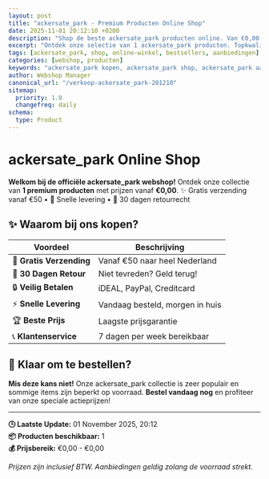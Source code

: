```yaml
---
layout: post
title: "ackersate_park - Premium Producten Online Shop"
date: 2025-11-01 20:12:10 +0200
description: "Shop de beste ackersate_park producten online. Van €0,00 tot €0,00. Gratis verzending, 30 dagen retour en de laagste prijsgarantie."
excerpt: "Ontdek onze selectie van 1 ackersate_park producten. Topkwaliteit, scherpe prijzen en snelle levering."
tags: [ackersate_park, shop, online-winkel, bestsellers, aanbiedingen]
categories: [webshop, producten]
keywords: "ackersate_park kopen, ackersate_park shop, ackersate_park aanbieding, online winkel"
author: Webshop Manager
canonical_url: "/verkoop-ackersate_park-201210"
sitemap:
  priority: 1.0
  changefreq: daily
schema:
  type: Product
---
```


# ackersate_park Online Shop

**Welkom bij de officiële ackersate_park webshop!** Ontdek onze collectie van **1 premium producten** 
met prijzen vanaf **€0,00**. ✨ Gratis verzending vanaf €50 • 🚚 Snelle levering • 💯 30 dagen retourrecht

## ✨ Waarom bij ons kopen?

| Voordeel | Beschrijving |
|----------|-------------|
| 🚚 **Gratis Verzending** | Vanaf €50 naar heel Nederland |
| 💯 **30 Dagen Retour** | Niet tevreden? Geld terug! |
| 🔒 **Veilig Betalen** | iDEAL, PayPal, Creditcard |
| ⚡ **Snelle Levering** | Vandaag besteld, morgen in huis |
| 🏆 **Beste Prijs** | Laagste prijsgarantie |
| 📞 **Klantenservice** | 7 dagen per week bereikbaar |

## 🎯 Klaar om te bestellen?

**Mis deze kans niet!** Onze ackersate_park collectie is zeer populair en sommige items zijn beperkt op voorraad. 
**Bestel vandaag nog** en profiteer van onze speciale actieprijzen!

---

**🕒 Laatste Update:** 01 November 2025, 20:12  
**📦 Producten beschikbaar:** 1  
**💰 Prijsbereik:** €0,00 - €0,00  

*Prijzen zijn inclusief BTW. Aanbiedingen geldig zolang de voorraad strekt.*
